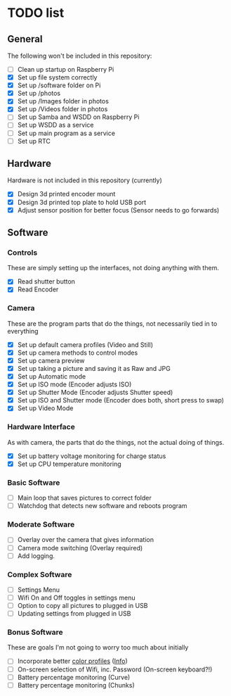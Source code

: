 # TODO list

## General
The following won't be included in this repository:
- [ ] Clean up startup on Raspberry Pi
- [X] Set up file system correctly
 - [X] Set up /software folder on Pi
 - [X] Set up /photos
 - [X] Set up /Images folder in photos
 - [X] Set up /Videos folder in photos
- [ ] Set up Samba and WSDD on Raspberry Pi
- [ ] Set up WSDD as a service
- [ ] Set up main program as a service
- [ ] Set up RTC

## Hardware
Hardware is not included in this repository (currently)
- [X] Design 3d printed encoder mount
- [X] Design 3d printed top plate to hold USB port
- [X] Adjust sensor position for better focus (Sensor needs to go forwards)

## Software
### Controls
These are simply setting up the interfaces, not doing anything with them.
- [X] Read shutter button
- [X] Read Encoder
### Camera
These are the program parts that do the things, not necessarily tied in to everything
- [X] Set up default camera profiles (Video and Still)
- [X] Set up camera methods to control modes
- [X] Set up camera preview
- [X] Set up taking a picture and saving it as Raw and JPG
- [X] Set up Automatic mode
- [X] Set up ISO mode (Encoder adjusts ISO)
- [X] Set up Shutter Mode (Encoder adjusts Shutter speed)
- [X] Set up ISO and Shutter mode (Encoder does both, short press to swap)
- [X] Set up  Video Mode
### Hardware Interface
As with camera, the parts that do the things, not the actual doing of things.
- [X] Set up battery voltage monitoring for charge status
- [X] Set up CPU temperature monitoring
### Basic Software
- [ ] Main loop that saves pictures to correct folder
- [ ] Watchdog that detects new software and reboots program
### Moderate Software
- [ ] Overlay over the camera that gives information
- [ ] Camera mode switching (Overlay required)
- [ ] Add logging.
### Complex Software
- [ ] Settings Menu
- [ ] Wifi On and Off toggles in settings menu
- [ ] Option to copy all pictures to plugged in USB
- [ ] Updating settings from plugged in USB
### Bonus Software
These are goals I'm not going to worry too much about initially
- [ ] Incorporate better [color profiles](https://github.com/davidplowman/Colour_Profiles) ([Info](https://github.com/raspberrypi/picamera2/issues/253))
- [ ] On-screen selection of Wifi, inc. Password (On-screen keyboard?!)
- [ ] Battery percentage monitoring (Curve)
- [ ] Battery percentage monitoring (Chunks)